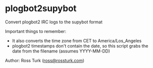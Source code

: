 plogbot2supybot
===============

Convert plogbot2 IRC logs to the supybot format

Important things to remember:

* It also converts the time zone from CET to America/Los\_Angeles
* plogbot2 timestamps don't contain the date, so this script grabs the date from the filename (assumes YYYY-MM-DD)

Author: Ross Turk (ross@rossturk.com)

